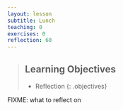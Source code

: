```yaml
---
layout: lesson
subtitle: Lunch
teaching: 0
exercises: 0
reflection: 60
---
```

> ## Learning Objectives
>
> * Reflection
{: .objectives}

FIXME: what to reflect on
